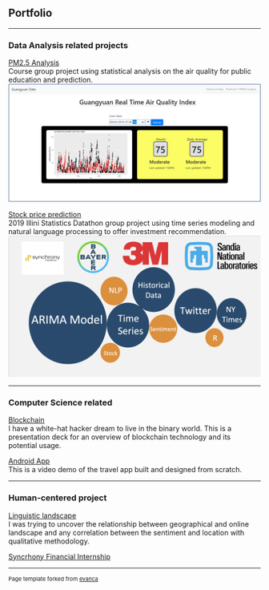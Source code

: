 ## Portfolio

---

### Data Analysis related projects

[PM2.5 Analysis](/pdf/PM2.5_Analysis_Report.pdf)
<br>Course group project using statistical analysis on the air quality for public education and prediction.
<img src="images/pm2.5.png?raw=true"/>


[Stock price prediction](/pdf/Stock_Price_Prediction.pdf)
<br>2019 Illini Statistics Datathon group project using time series modeling and natural language processing to offer investment recommendation.
<img src="images/stock.png?raw=true"/>

---

### Computer Science related

[Blockchain](/pdf/Blockchain.pdf)
<br>I have a white-hat hacker dream to live in the binary world. This is a presentation deck for an overview of blockchain technology and its potential usage.

[Android App](https://www.youtube.com/watch?v=8Rwy-iTYkLQ&feature=emb_logo)
<br>This is a video demo of the travel app built and designed from scratch.


---

### Human-centered project

[Linguistic landscape](/pdf/Linguistic_Landscape.pdf)
<br>I was trying to uncover the relationship between geographical and online landscape and any correlation between the sentiment and location with qualitative methodology.


[Syncrhony Financial Internship](/pdf/Design_Thinking.pdf)


---
<p style="font-size:11px">Page template forked from <a href="https://github.com/evanca/quick-portfolio">evanca</a></p>
<!-- Remove above link if you don't want to attibute -->

